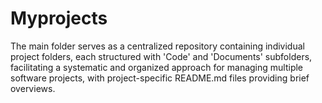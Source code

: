 # Myprojects
The main folder serves as a centralized repository containing individual project folders, each structured with 'Code' and 'Documents' subfolders, facilitating a systematic and organized approach for managing multiple software projects, with project-specific README.md files providing brief overviews.
